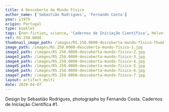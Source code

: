 ```yaml
---
title: A Descoberta do Mundo Físico
author_name: ['Sebastião Rodrigues', 'Fernando Costa']
year: y1979
origin: Portugal
type: booklet
tags: [non-fiction, science, 'Cadernos de Iniciação Científica', Helvetica]
ref: RS.250.0000
thumbnail_image_path: /images/RS.250.0000-descoberta-mundo-físico-thumbnail.jpg
image_path: /images/RS.250.0000-descoberta-mundo-físico-1.jpg
image2_path: /images/RS.250.0000-descoberta-mundo-físico-2.jpg
image3_path: /images/RS.250.0000-descoberta-mundo-físico-3.jpg
image4_path: /images/RS.250.0000-descoberta-mundo-físico-4.jpg
image5_path: /images/RS.250.0000-descoberta-mundo-físico-5.jpg
image6_path: /images/RS.250.0000-descoberta-mundo-físico-6.jpg
image7_path: /images/RS.250.0000-descoberta-mundo-físico-7.jpg
layout: artifact_multi
date: 2020-04-07
---
```


Design by Sebastião Rodrigues, photographs by Fernando Costa. Cadernos de Iniciação Científica  #1.
